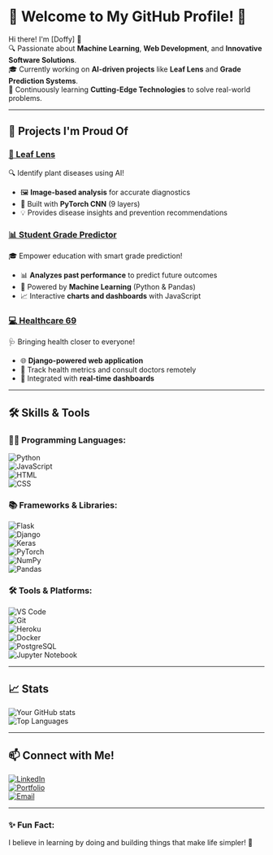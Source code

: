 # 🌟 Welcome to My GitHub Profile! 🌟

Hi there! I'm [Doffy] 👋  
🔍 Passionate about **Machine Learning**, **Web Development**, and **Innovative Software Solutions**.  
🎓 Currently working on **AI-driven projects** like **Leaf Lens** and **Grade Prediction Systems**.  
🌱 Continuously learning **Cutting-Edge Technologies** to solve real-world problems.  

---

## 🚀 Projects I'm Proud Of

### [🌿 Leaf Lens](https://github.com/dofffyyy)
🔍 Identify plant diseases using AI!  
- 🖼️ **Image-based analysis** for accurate diagnostics  
- 🧠 Built with **PyTorch CNN** (9 layers)  
- 💡 Provides disease insights and prevention recommendations  

### [📊 Student Grade Predictor](https://github.com/dofffyyy)
🎓 Empower education with smart grade prediction!  
- 📊 **Analyzes past performance** to predict future outcomes  
- 🧠 Powered by **Machine Learning** (Python & Pandas)  
- 📈 Interactive **charts and dashboards** with JavaScript  

### [💻 Healthcare 69](https://github.com/dofffyyy)
🩺 Bringing health closer to everyone!  
- 🌐 **Django-powered web application**  
- 📅 Track health metrics and consult doctors remotely  
- 🔗 Integrated with **real-time dashboards**  

---

## 🛠️ Skills & Tools

### 🧑‍💻 Programming Languages:
![Python](https://img.shields.io/badge/Python-3776AB?style=for-the-badge&logo=python&logoColor=white)  
![JavaScript](https://img.shields.io/badge/JavaScript-F7DF1E?style=for-the-badge&logo=javascript&logoColor=black)  
![HTML](https://img.shields.io/badge/HTML5-E34F26?style=for-the-badge&logo=html5&logoColor=white)  
![CSS](https://img.shields.io/badge/CSS3-1572B6?style=for-the-badge&logo=css3&logoColor=white)

### 📚 Frameworks & Libraries:
![Flask](https://img.shields.io/badge/Flask-000000?style=for-the-badge&logo=flask&logoColor=white)  
![Django](https://img.shields.io/badge/Django-092E20?style=for-the-badge&logo=django&logoColor=white)  
![Keras](https://img.shields.io/badge/Keras-D00000?style=for-the-badge&logo=keras&logoColor=white)  
![PyTorch](https://img.shields.io/badge/PyTorch-EE4C2C?style=for-the-badge&logo=pytorch&logoColor=white)  
![NumPy](https://img.shields.io/badge/NumPy-013243?style=for-the-badge&logo=numpy&logoColor=white)  
![Pandas](https://img.shields.io/badge/Pandas-150458?style=for-the-badge&logo=pandas&logoColor=white)

### 🛠️ Tools & Platforms:
![VS Code](https://img.shields.io/badge/VS_Code-007ACC?style=for-the-badge&logo=visual-studio-code&logoColor=white)  
![Git](https://img.shields.io/badge/Git-F05032?style=for-the-badge&logo=git&logoColor=white)  
![Heroku](https://img.shields.io/badge/Heroku-430098?style=for-the-badge&logo=heroku&logoColor=white)  
![Docker](https://img.shields.io/badge/Docker-2496ED?style=for-the-badge&logo=docker&logoColor=white)  
![PostgreSQL](https://img.shields.io/badge/PostgreSQL-336791?style=for-the-badge&logo=postgresql&logoColor=white)  
![Jupyter Notebook](https://img.shields.io/badge/Jupyter-F37626?style=for-the-badge&logo=jupyter&logoColor=white)

---

## 📈 Stats

![Your GitHub stats](https://github-readme-stats.vercel.app/api?username=dofffyyy&show_icons=true&theme=radical)  
![Top Languages](https://github-readme-stats.vercel.app/api/top-langs/?username=dofffyyy&layout=compact&theme=radical)  

---

## 📫 Connect with Me!

[![LinkedIn](https://img.shields.io/badge/LinkedIn-0077B5?style=for-the-badge&logo=linkedin&logoColor=white)](https://www.linkedin.com/in/yourprofile/)  
[![Portfolio](https://img.shields.io/badge/Portfolio-FF5722?style=for-the-badge&logo=google-chrome&logoColor=white)](https://yourportfolio.com)  
[![Email](https://img.shields.io/badge/Email-D14836?style=for-the-badge&logo=gmail&logoColor=white)](mailto:youremail@example.com)  

---

### ✨ Fun Fact:
I believe in learning by doing and building things that make life simpler! 🚀

